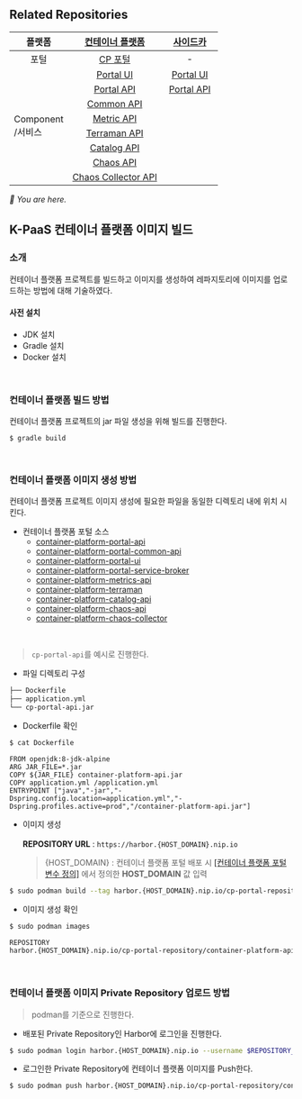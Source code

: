 ## Related Repositories

<table>
<thead>
  <tr>
    <th>플랫폼</th>
    <th><a href="https://github.com/K-PaaS/cp-deployment">컨테이너 플랫폼</a></th>
    <th>&nbsp;&nbsp;&nbsp;<a href="https://github.com/K-PaaS/sidecar-deployment.git">사이드카</a>&nbsp;&nbsp;&nbsp;</th>
  </tr>
</thead>
<tbody>
  <tr>
    <td align="center">포털</td>
    <td align="center"><a href="https://github.com/K-PaaS/cp-portal-release">CP 포털</a></td>
    <td align="center">-</td>
  </tr>
  <tr>
    <td rowspan="8">Component <br>/서비스</td>
    <td align="center"><a href="https://github.com/K-PaaS/cp-portal-ui">Portal UI</a></td>
    <td align="center"><a href="https://github.com/K-PaaS/sidecar-portal-ui">Portal UI</a></td>
  </tr>
  <tr>
    <td align="center"><a href="https://github.com/K-PaaS/cp-portal-api">Portal API</a></td>
    <td align="center"><a href="https://github.com/K-PaaS/sidecar-portal-api">Portal API</a></td>
  </tr>
  <tr>
    <td align="center"><a href="https://github.com/K-PaaS/cp-portal-common-api">Common API</a></td>
    <td align="center"></td>
  </tr>
  <tr>
    <td align="center"><a href="https://github.com/K-PaaS/cp-metrics-api">Metric API</a></td>
    <td align="center"></td>
  </tr>
  <tr>
    <td align="center"><a href="https://github.com/K-PaaS/cp-terraman">Terraman API</a></td>
    <td align="center"></td>
  </tr>
  <tr>
    <td align="center"><a href="https://github.com/K-PaaS/cp-catalog-api">Catalog API</a></td>
    <td align="center"></td>
  </tr>
  <tr>
    <td align="center"><a href="https://github.com/K-PaaS/cp-chaos-api">Chaos API</a></td>
    <td align="center"></td>
  </tr>
  <tr>
    <td align="center"><a href="https://github.com/K-PaaS/cp-chaos-collector">Chaos Collector API</a></td>
    <td align="center"></td>
  </tr>
</tbody></table>
<i>🚩 You are here.</i>

<br>

## K-PaaS 컨테이너 플랫폼 이미지 빌드
### 소개
컨테이너 플랫폼 프로젝트를 빌드하고 이미지를 생성하여 레파지토리에 이미지를 업로드하는 방법에 대해 기술하였다.
#### 사전 설치
- JDK 설치
- Gradle 설치
- Docker 설치

<br>

### 컨테이너 플랫폼 빌드 방법
컨테이너 플랫폼 프로젝트의 jar 파일 생성을 위해 빌드를 진행한다.
```
$ gradle build
```
<br>

### 컨테이너 플랫폼 이미지 생성 방법
컨테이너 플랫폼 프로젝트 이미지 생성에 필요한 파일을 동일한 디렉토리 내에 위치 시킨다.
+ 컨테이너 플랫폼 포털 소스
  - [container-platform-portal-api](https://github.com/K-PaaS/cp-portal-api)
  - [container-platform-portal-common-api](https://github.com/K-PaaS/cp-portal-common-api)
  - [container-platform-portal-ui](https://github.com/K-PaaS/cp-portal-ui)
  - [container-platform-portal-service-broker](https://github.com/K-PaaS/cp-portal-service-broker)
  - [container-platform-metrics-api](https://github.com/K-PaaS/cp-metrics-api)
  - [container-platform-terraman](https://github.com/K-PaaS/cp-terraman)
  - [container-platform-catalog-api](https://github.com/K-PaaS/cp-catalog-api)
  - [container-platform-chaos-api](https://github.com/K-PaaS/cp-chaos-api)
  - [container-platform-chaos-collector](https://github.com/K-PaaS/cp-chaos-collector)

<br>

> `cp-portal-api`를 예시로 진행한다.

- 파일 디렉토리 구성
```bash
├── Dockerfile
├── application.yml
└── cp-portal-api.jar
```
- Dockerfile 확인
```bash
$ cat Dockerfile
```
```
FROM openjdk:8-jdk-alpine
ARG JAR_FILE=*.jar
COPY ${JAR_FILE} container-platform-api.jar
COPY application.yml /application.yml
ENTRYPOINT ["java","-jar","-Dspring.config.location=application.yml","-Dspring.profiles.active=prod","/container-platform-api.jar"]
```
- 이미지 생성<br><br>
  **REPOSITORY URL** : `https://harbor.{HOST_DOMAIN}.nip.io`
  > {HOST_DOMAIN} : 컨테이너 플랫폼 포털 배포 시 [[컨테이너 플랫폼 포털 변수 정의]](https://github.com/K-PaaS/container-platform/blob/master/install-guide/container-platform-portal/cp-portal-deployment-standalone-guide.md#312-컨테이너-플랫폼-포털-변수-정의) 에서 정의한 **HOST_DOMAIN** 값 입력

```bash
$ sudo podman build --tag harbor.{HOST_DOMAIN}.nip.io/cp-portal-repository/container-platform-api:latest .
```
- 이미지 생성 확인
```bash
$ sudo podman images

REPOSITORY                                                                 TAG      IMAGE ID         CREATED             SIZE
harbor.{HOST_DOMAIN}.nip.io/cp-portal-repository/container-platform-api    latest   45918a869bfd     38 seconds ago      140MB
```

<br>

### 컨테이너 플랫폼 이미지 Private Repository 업로드 방법
> podman를 기준으로 진행한다.

- 배포된 Private Repository인 Harbor에 로그인을 진행한다.
```bash
$ sudo podman login harbor.{HOST_DOMAIN}.nip.io --username $REPOSITORY_USERNAME --password $REPOSITORY_PASSWORD
```

- 로그인한 Private Repository에 컨테이너 플랫폼 이미지를 Push한다.
```bash
$ sudo podman push harbor.{HOST_DOMAIN}.nip.io/cp-portal-repository/container-platform-api:latest
```
